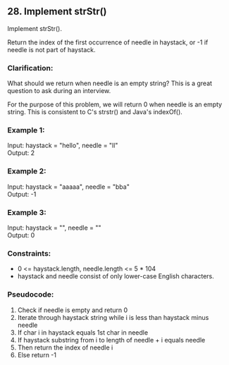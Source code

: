 ## 28. Implement strStr()
Implement strStr().

Return the index of the first occurrence of needle in haystack, or -1 if needle is not part of haystack.

### Clarification:
What should we return when needle is an empty string? This is a great question to ask during an interview.

For the purpose of this problem, we will return 0 when needle is an empty string. This is consistent to C's strstr() and Java's indexOf().


### Example 1:
Input: haystack = "hello", needle = "ll"\
Output: 2

### Example 2:
Input: haystack = "aaaaa", needle = "bba"\
Output: -1

### Example 3:
Input: haystack = "", needle = ""\
Output: 0

### Constraints:
- 0 <= haystack.length, needle.length <= 5 * 104
- haystack and needle consist of only lower-case English characters.

### Pseudocode:
1. Check if needle is empty and return 0
2. Iterate through haystack string while i is less than haystack minus needle
3. If char i in haystack equals 1st char in needle
4. If haystack substring from i to length of needle + i equals needle
5. Then return the index of needle i
6. Else return -1